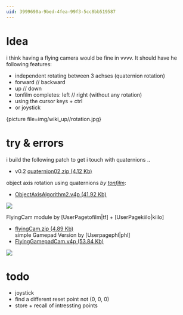 ```yaml
---
uid: 3999690a-9bed-4fea-99f3-5cc8bb519587
---
```


# Idea

i think having a flying camera would be fine in vvvv. It should have he following features:  

* independent rotating between 3 achses (quaternion rotation)  
* forward // backward   
* up // down  
* tonfilm completes: left // right (without any rotation)  
* using the cursor keys + <shift> ctrl  
* or joystick  

{picture file=img/wiki_up//rotation.jpg}  

# try & errors
i build the following patch to get i touch with quaternions ..  
* v0.2 [quaternion02.zip (4.12 Kb)](http://vvvv.org/tiki-download_file.php?fileId=202)  

object axis rotation using quaternions *by <span class="user"><a href="https://vvvv.org/users/tonfilm" class="extURL" target="_blank">tonfilm</a></span>*:  
* [ObjectAxisAlgorithm2.v4p (41.92 Kb)](http://vvvv.org/tiki-download_file.php?fileId=203)</a>  

![](~/img/objectaxisalgorithm0.jpg "")  

FlyingCam module by [UserPagetofilm|tf] + [UserPagekiilo|kiilo]  
* [flyingCam.zip (4.89 Kb)](http://vvvv.org/tiki-download_file.php?fileId=204)</a>  
simple Gamepad Version by [Userpagephl|phl]  
* [FlyingGamepadCam.v4p (53.84 Kb)](http://vvvv.org/tiki-download_file.php?fileId=945)</a>  

![](~/img/flyingcam.jpg "")  
# todo
* joystick  
* find a different reset point not (0, 0, 0)  
* store + recall of intressting points  

